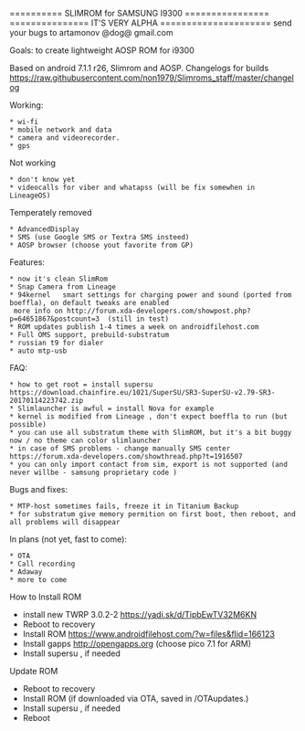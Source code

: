 ========== SLIMROM for SAMSUNG I9300 ================
=============== IT'S VERY ALPHA =====================
send your bugs to artamonov @dog@ gmail.com

Goals: to create lightweight AOSP ROM for i9300

Based on android 7.1.1 r26, Slimrom and AOSP. 
Changelogs for builds https://raw.githubusercontent.com/non1979/Slimroms_staff/master/changelog

Working:

	* wi-fi
	* mobile network and data 
	* camera and videorecorder.
	* gps 
	
Not working 

	* don't know yet
	* videocalls for viber and whatapss (will be fix somewhen in LineageOS)
	
Temperately removed 

	* AdvancedDisplay
	* SMS (use Google SMS or Textra SMS insteed) 
	* AOSP browser (choose yout favorite from GP)
	
Features:

	* now it's clean SlimRom
	* Snap Camera from Lineage
	* 94kernel   smart settings for charging power and sound (ported from boeffla), on default tweaks are enabled 
	 more info on http://forum.xda-developers.com/showpost.php?p=64651867&postcount=3  (still in test)
	* ROM updates publish 1-4 times a week on androidfilehost.com 
	* Full OMS support, prebuild-substratum
	* russian t9 for dialer 
	* auto mtp-usb 
	
FAQ:

	* how to get root = install supersu
	https://download.chainfire.eu/1021/SuperSU/SR3-SuperSU-v2.79-SR3-20170114223742.zip  
	* Slimlauncher is awful = install Nova for example 
	* kernel is modified from Lineage , don't expect boeffla to run (but possible)
	* you can use all substratum theme with SlimROM, but it's a bit buggy now / no theme can color slimlauncher
	* in case of SMS problems - change manually SMS center  https://forum.xda-developers.com/showthread.php?t=1916507
	* you can only import contact from sim, export is not supported (and never willbe - samsung proprietary code )

Bugs and fixes:

	* MTP-host sometimes fails, freeze it in Titanium Backup 
	* for substratum give memory permition on first boot, then reboot, and all problems will disappear  

In plans (not yet, fast to come):

	* OTA
	* Call recording
	* Adaway
	* more to come
	
	
How to Install ROM

- install new TWRP 3.0.2-2 https://yadi.sk/d/TipbEwTV32M6KN
- Reboot to recovery
- Install ROM  https://www.androidfilehost.com/?w=files&flid=166123
- Install gapps http://opengapps.org (choose pico 7.1 for ARM)
- Install supersu , if needed

Update ROM

- Reboot to recovery
- Install ROM (if downloaded via OTA, saved in /OTAupdates.)
- Install supersu , if needed
- Reboot
